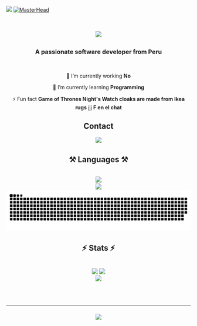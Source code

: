 [![](https://visitcount.itsvg.in/api?id=jeanchong15&icon=0&color=1)](https://visitcount.itsvg.in)
[![MasterHead](https://developers.giphy.com/branch/master/static/api-512d36c09662682717108a38bbb5c57d.gif)](https://rishavchanda.io)
<h1 align="center">
    <img src="https://readme-typing-svg.herokuapp.com/?font=Righteous&size=35&center=true&vCenter=true&width=500&height=70&duration=4000&lines=Hi+There!+👋;+I'm+Jean+Pierre+Chong!;" />

</h1>
<h3 align="center">A passionate software developer from Peru</h3>

<br/>

<div align="center">
 
 🔭 I’m currently working  **No**
 
 🌱 I’m currently learning **Programming**

 ⚡ Fun fact **Game of Thrones Night's Watch cloaks are made from Ikea rugs**
 jjj
 **F en el chat**
 
 </div>
<h2 align="center"> Contact </h2>
 <div align="center">
  <a href="https://www.linkedin.com/in/jeanchong15" target="_blank">
    <img src="https://img.shields.io/badge/LinkedIn-0077B5?style=for-the-badge&logo=linkedin&logoColor=white" target="_blank" />
  </a>

<h2 align="center">⚒️ Languages ⚒️</h2>
<br/>
<div align="center">
    <img src="https://skillicons.dev/icons?i=,github,python,javascript,java" /><br>
    <img src="https://skillicons.dev/icons?i=,html,css,vscode" />
</div> 

</div>

<picture>
  <source media="(prefers-color-scheme: dark)" srcset="https://raw.githubusercontent.com/platane/platane/output/github-contribution-grid-snake-dark.svg">
  <source media="(prefers-color-scheme: light)" srcset="https://raw.githubusercontent.com/platane/platane/output/github-contribution-grid-snake.svg">
  <img alt="github contribution grid snake animation" src="https://raw.githubusercontent.com/platane/platane/output/github-contribution-grid-snake.svg">
</picture>

<h2 align="center">⚡ Stats ⚡</h2>
<br>
<div align=center>
    <img width=390 src="https://streak-stats.demolab.com?user=jeanchong15&theme=radical" />
    <img width=390 src="https://github-readme-stats.vercel.app/api?username=jeanchong15&theme=radical" />
<br/>
    <img width=325 src="https://github-readme-stats.vercel.app/api/top-langs/?username=jeanchong15&layout=compact&theme=radical" />
</div>

<br/><br/>
<hr/>

<h3 align="center">
    <img src="https://readme-typing-svg.herokuapp.com/?font=Righteous&size=25&center=true&vCenter=true&width=500&height=70&duration=4000&lines=Thanks+for+visiting!+✌️">
</h3>

<br/>
